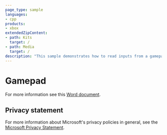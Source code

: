 ```yaml
---
page_type: sample
languages:
- cpp
products:
- xbox
extendedZipContent:
- path: Kits
  target: /
- path: Media
  target: /
description: "This sample demonstrates how to read inputs from a gamepad on the Xbox One."
---
```


# Gamepad

For more information see this [Word document](https://github.com/microsoft/Xbox-ATG-Samples/blob/master/XDKSamples/System/Gamepad/Readme.docx).

## Privacy statement

For more information about Microsoft's privacy policies in general, see the [Microsoft Privacy Statement](https://privacy.microsoft.com/privacystatement/).
